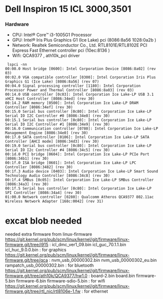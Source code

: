 # Dell Inspiron 15 ICL 3000,3501

### Hardware
- CPU: Intel® Core™ i3-1005G1  Processor
- GPU: Intel® Iris Plus Graphics G1 (Ice Lake) pci (8086:8a56 1028:0a2b )
- Network: Realtek Semiconductor Co., Ltd. RTL8101E/RTL8102E PCI Express Fast Ethernet controller pci (10ec:8136 )
- Wifi: QCA9377 , ath10k_pci driver 

```
 lspci -nn
00:00.0 Host bridge [0600]: Intel Corporation Device [8086:8a02] (rev 03)
00:02.0 VGA compatible controller [0300]: Intel Corporation Iris Plus Graphics G1 (Ice Lake) [8086:8a56] (rev 07)
00:04.0 Signal processing controller [1180]: Intel Corporation Processor Power and Thermal Controller [8086:8a03] (rev 03)
00:14.0 USB controller [0c03]: Intel Corporation Ice Lake-LP USB 3.1 xHCI Host Controller [8086:34ed] (rev 30)
00:14.2 RAM memory [0500]: Intel Corporation Ice Lake-LP DRAM Controller [8086:34ef] (rev 30)
00:15.0 Serial bus controller [0c80]: Intel Corporation Ice Lake-LP Serial IO I2C Controller #0 [8086:34e8] (rev 30)
00:15.1 Serial bus controller [0c80]: Intel Corporation Ice Lake-LP Serial IO I2C Controller #1 [8086:34e9] (rev 30)
00:16.0 Communication controller [0780]: Intel Corporation Ice Lake-LP Management Engine [8086:34e0] (rev 30)
00:17.0 SATA controller [0106]: Intel Corporation Ice Lake-LP SATA Controller [AHCI mode] [8086:34d3] (rev 30)
00:19.0 Serial bus controller [0c80]: Intel Corporation Ice Lake-LP Serial IO I2c Controller #4 [8086:34c5] (rev 30)
00:1d.0 PCI bridge [0604]: Intel Corporation Ice Lake-LP PCIe Port [8086:34b1] (rev 30)
00:1f.0 ISA bridge [0601]: Intel Corporation Ice Lake-LP LPC Controller [8086:3482] (rev 30)
00:1f.3 Audio device [0403]: Intel Corporation Ice Lake-LP Smart Sound Technology Audio Controller [8086:34c8] (rev 30)
00:1f.4 SMBus [0c05]: Intel Corporation Ice Lake-LP SMBus Controller [8086:34a3] (rev 30)
00:1f.5 Serial bus controller [0c80]: Intel Corporation Ice Lake-LP SPI Controller [8086:34a4] (rev 30)
01:00.0 Network controller [0280]: Qualcomm Atheros QCA9377 802.11ac Wireless Network Adapter [168c:0042] (rev 31)
```

# excat blob needed 

needed extra firmware from linux-firmware 
    https://git.kernel.org/pub/scm/linux/kernel/git/firmware/linux-firmware.git/tree/i915 : icl_dmc_ver1_09.bin  icl_guc_70.1.1.bin  icl_huc_9.0.0.bin : for graphics
    https://git.kernel.org/pub/scm/linux/kernel/git/firmware/linux-firmware.git/tree/qca : nvm_usb_00000302.bin  nvm_usb_00000302_eu.bin  rampatch_usb_00000302.bin : for bluetooth 
    https://git.kernel.org/pub/scm/linux/kernel/git/firmware/linux-firmware.git/tree/ath10k/QCA9377/hw1.0 : board-2.bin  board.bin	firmware-5.bin	firmware-6.bin	firmware-sdio-5.bin : for wifi
    https://git.kernel.org/pub/scm/linux/kernel/git/firmware/linux-firmware.git/tree/rtl_nic/rtl8106e-1.fw : for ethernet



